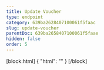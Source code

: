 ```yaml
---
title: Update Voucher
type: endpoint
category: 639ba2628407100061f5faac
slug: update-voucher
parentDoc: 639ba2658407100061f5faae
hidden: false
order: 5
---
```

[block:html]
{
  "html": "<style>\n.LanguagePicker-divider { \n  display: none; }\n</style>"
}
[/block]